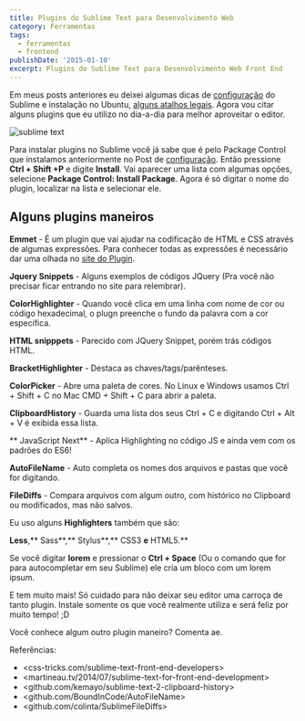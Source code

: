 ```yaml
---
title: Plugins do Sublime Text para Desenvolvimento Web
category: Ferramentas
tags:
  - ferramentas
  - frontend
publishDate: '2015-01-10'
excerpt: Plugins do Sublime Text para Desenvolvimento Web Front End
---
```


Em meus posts anteriores eu deixei algumas dicas de [configuração](/posts/instalando-o-sublime-text-no-ubuntu/ 'Dicas de instalação e configuração do Sublime Text') do Sublime e instalação no Ubuntu, [alguns atalhos legais](/posts/usando-o-sublime-text/ 'Atalhos do Sublime'). Agora vou citar alguns plugins que eu utilizo no dia-a-dia para melhor aproveitar o editor.

![sublime text](~/assets/images/posts/sublime.png)

Para instalar plugins no Sublime você já sabe que é pelo Package Control que instalamos anteriormente no Post de [configuração](/posts/instalando-o-sublime-text-no-ubuntu/ 'Dicas de instalação e configuração do Sublime Text').
Então pressione **Ctrl + Shift +P** e digite **Install**.
Vai aparecer uma lista com algumas opções, selecione **Package Control: Install Package**.
Agora é só digitar o nome do plugin, localizar na lista e selecionar ele.

## <a name='Algunspluginsmaneiros'></a>Alguns plugins maneiros

**Emmet** - É um plugin que vai ajudar na codificação de HTML e CSS através de algumas expressões. Para conhecer todas as expressões é necessário dar uma olhada no [site do Plugin](https://emmet.io/ 'Emmet').

**Jquery Snippets** - Alguns exemplos de códigos JQuery (Pra você não precisar ficar entrando no site para relembrar).

**ColorHighlighter** - Quando você clica em uma linha com nome de cor ou código hexadecimal, o plugn preenche o fundo da palavra com a cor específica.

**HTML snipppets** - Parecido com JQuery Snippet, porém trás códigos HTML.

**BracketHighlighter** - Destaca as chaves/tags/parênteses.

**ColorPicker** - Abre uma paleta de cores. No Linux e Windows usamos Ctrl + Shift + C no Mac CMD + Shift + C para abrir a paleta.

**ClipboardHistory** - Guarda uma lista dos seus Ctrl + C e digitando Ctrl + Alt + V é exibida essa lista.

** JavaScript Next** - Aplica Highlighting no código JS e ainda vem com os padrões do ES6!

**AutoFileName** - Auto completa os nomes dos arquivos e pastas que você for digitando.

**FileDiffs** - Compara arquivos com algum outro, com histórico no Clipboard ou modificados, mas não salvos.

Eu uso alguns **Highlighters** também que são:

**Less**,** Sass**,** Stylus**,** CSS3 **e** HTML5.**

Se você digitar **lorem** e pressionar o **Ctrl + Space** (Ou o comando que for para autocompletar em seu Sublime) ele cria um bloco com um lorem ipsum.

E tem muito mais! Só cuidado para não deixar seu editor uma carroça de tanto plugin. Instale somente os que você realmente utiliza e será feliz por muito tempo! ;D

Você conhece algum outro plugin maneiro? Comenta ae.

Referências:

- <css-tricks.com/sublime-text-front-end-developers>
- <martineau.tv/2014/07/sublime-text-for-front-end-development>
- <github.com/kemayo/sublime-text-2-clipboard-history>
- <github.com/BoundInCode/AutoFileName>
- <github.com/colinta/SublimeFileDiffs>
